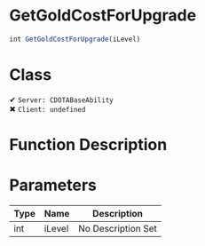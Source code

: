 # GetGoldCostForUpgrade
```js	
int GetGoldCostForUpgrade(iLevel)
```
# Class
✔ `Server: CDOTABaseAbility`  
✖ `Client: undefined`  

# Function Description

# Parameters
Type|Name|Description
--|--|--
int|iLevel|No Description Set

